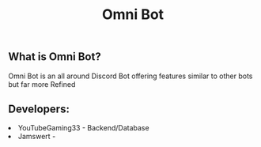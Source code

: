 <!DOCTYPE html>
<html lang="en">

<body>
    <header>
        <h1>Omni Bot</h1>
    </header>
<section>
    <h2>What is Omni Bot?</h2>
    <p>Omni Bot is an all around Discord Bot offering features similar to other bots but far more Refined</p>
</section>
<section>
    <h2>Developers:</h2>
    <ui>
        <li>YouTubeGaming33 - Backend/Database</li>
        <li>Jamswert - </li>
    </ui>
</section>
</body>
